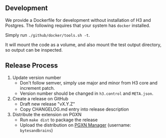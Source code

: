 ## Development

We provide a Dockerfile for development without installation of H3 and Postgres. The following requires that your system has `docker` installed.

Simply run `./github/docker/tools.sh -t`.

It will mount the code as a volume, and also mount the test output directory,
so output can be inspected.

## Release Process

1. Update version number
    * Don't follow semver, simply use major and minor from H3 core and increment patch.
    * Version number should be changed in `h3.control` and `META.json`.
2. Create a release on GitHub
    * Draft new release "vX.Y.Z"
    * Copy CHANGELOG.md entry into release description
3. Distribute the extension on PGXN
    * Run `make dist` to package the release
    * Upload the distribution on [PGXN Manager](https://manager.pgxn.org/) (username: `bytesandbrains`)
